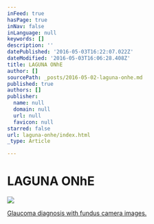 ```yaml
---
inFeed: true
hasPage: true
inNav: false
inLanguage: null
keywords: []
description: ''
datePublished: '2016-05-03T16:22:07.022Z'
dateModified: '2016-05-03T16:06:28.408Z'
title: LAGUNA ONhE
author: []
sourcePath: _posts/2016-05-02-laguna-onhe.md
published: true
authors: []
publisher:
  name: null
  domain: null
  url: null
  favicon: null
starred: false
url: laguna-onhe/index.html
_type: Article

---
```

# LAGUNA ONhE
![](https://the-grid-user-content.s3-us-west-2.amazonaws.com/c0532ac6-8f3f-4c31-b023-1a853b16d6ac.png)

[Glaucoma diagnosis with fundus camera images.][0]

[0]: http://worldwide.espacenet.com/publicationDetails/biblio?CC=WO&NR=2013076336A4&KC=A4&FT=D